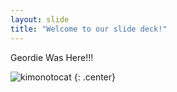 ```yaml
---
layout: slide
title: "Welcome to our slide deck!"
---
```


Geordie Was Here!!!

![kimonotocat](https://octodex.github.com/images/kimonotocat.png)
{: .center}
